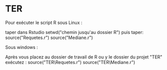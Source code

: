 # TER

Pour exécuter le script R sous Linux :

taper dans Rstudio setwd("chemin jusqu'au dossier R") puis taper:
source("Requetes.r") 
source("Mediane.r") 

Sous windows :

Après vous placez au dossier de travail de R ou y le dossier du projet "TER" exécutez :
source("TER\\Requetes.r") 
source("TER\\Mediane.r") 


